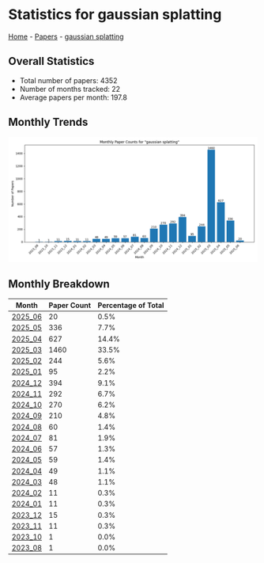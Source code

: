 # Statistics for gaussian splatting

[Home](https://arxcompass.github.io) - [Papers](https://arxcompass.github.io/papers) - [gaussian splatting](https://arxcompass.github.io/papers/gaussian_splatting)

## Overall Statistics

- Total number of papers: 4352
- Number of months tracked: 22
- Average papers per month: 197.8

## Monthly Trends

![Monthly Paper Counts](monthly_stats.png)

## Monthly Breakdown

| Month | Paper Count | Percentage of Total |
| --- | --- | --- |
| [2025_06](./2025_06/papers_1.md) | 20 | 0.5% |
| [2025_05](./2025_05/papers_1.md) | 336 | 7.7% |
| [2025_04](./2025_04/papers_1.md) | 627 | 14.4% |
| [2025_03](./2025_03/papers_1.md) | 1460 | 33.5% |
| [2025_02](./2025_02/papers_1.md) | 244 | 5.6% |
| [2025_01](./2025_01/papers_1.md) | 95 | 2.2% |
| [2024_12](./2024_12/papers_1.md) | 394 | 9.1% |
| [2024_11](./2024_11/papers_1.md) | 292 | 6.7% |
| [2024_10](./2024_10/papers_1.md) | 270 | 6.2% |
| [2024_09](./2024_09/papers_1.md) | 210 | 4.8% |
| [2024_08](./2024_08/papers_1.md) | 60 | 1.4% |
| [2024_07](./2024_07/papers_1.md) | 81 | 1.9% |
| [2024_06](./2024_06/papers_1.md) | 57 | 1.3% |
| [2024_05](./2024_05/papers_1.md) | 59 | 1.4% |
| [2024_04](./2024_04/papers_1.md) | 49 | 1.1% |
| [2024_03](./2024_03/papers_1.md) | 48 | 1.1% |
| [2024_02](./2024_02/papers_1.md) | 11 | 0.3% |
| [2024_01](./2024_01/papers_1.md) | 11 | 0.3% |
| [2023_12](./2023_12/papers_1.md) | 15 | 0.3% |
| [2023_11](./2023_11/papers_1.md) | 11 | 0.3% |
| [2023_10](./2023_10/papers_1.md) | 1 | 0.0% |
| [2023_08](./2023_08/papers_1.md) | 1 | 0.0% |
